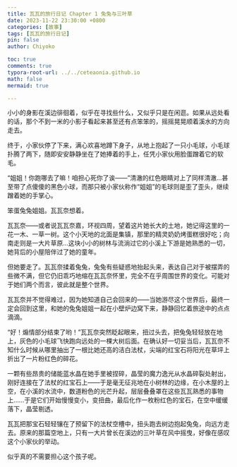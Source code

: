 ```yaml
---
title: 瓦瓦的旅行日记 Chapter 1 兔兔与三叶草
date: 2023-11-22 23:30:00 +0800
categories: [故事]
tags: [瓦瓦的旅行日记]
pin: false
author: Chiyoko

toc: true
comments: true
typora-root-url: ../../ceteaonia.github.io
math: false
mermaid: true

---
```


小小的身影在溪边徘徊着，似乎在寻找些什么，又似乎只是在闲逛。如果从远处看的话，那个不到一米的小影子看起来甚至还有点笨笨的，摇摇晃晃顺着溪水的方向走去。

终于，小家伙停了下来，满心欢喜地蹲下身子，从地上抱起了一只小毛球，小毛球扑腾了两下，随即安安静静坐在了她捧着的手上，任凭小家伙用脸蛋蹭着它的软毛。

“姐姐！你跑哪去了嘛！咱担心死你了诶——”清澈的红色眼睛对上了同样清澈…甚至带了点傻傻的黑色小球，而那只被小家伙称作“姐姐”的毛球则是歪了歪头，继续蹭着她的手掌心。

笨蛋兔兔姐姐。瓦瓦奈想着。

瓦瓦奈——或者说瓦瓦奈嘉，环视四周，望着这片她长大的土地，她记得这里的一花一木、一草一树。这个小天地的北面是集镇，那里的精灵奶奶烤蛋糕很好吃；向南走则是一大片草原…这块小小的树林与流淌过它的小溪上下游是她熟悉的一切，她背后的小屋陪伴过了她的童年。

但她要走了。瓦瓦奈揉着兔兔，兔兔有些疑惑地抬起头来，表达自己对于被摆弄的些微不满，但它仍旧乖巧地缩在瓦瓦奈怀里，完全不在乎周围世界的变化。可能对于她们两个而言，彼此就是整个世界。

瓦瓦奈并不觉得难过，因为她知道自己会回来的——当她游尽这个世界后，最终一定会回到这里，和她的兔兔姐姐一起在小壁炉边窝下来，静静回忆着旅途中的点点滴滴。

“好！煽情部分结束了哟！”瓦瓦奈突然眨起眼来，扭过头去，把兔兔轻轻放在地上，灰色的小毛球飞快跑向远处的一棵大树后面。在确认好一切妥当后，瓦瓦奈不知什么时候从哪里抽出了一根比她还高的洁白法杖，尖端的红宝石将阳光在草坪上折出了一片粉红色的碎花。

一颗有些昂贵的储能蓝水晶在她手里被捏碎，晶莹的魔力逸光从水晶碎裂处射出，刚好连接在了法杖的红宝石上——于是毫无征兆地在小树林的边缘，在小木屋的上空，在小溪的水流中，数道粉色的光芒升起，层层叠叠罩在这些瓦瓦熟悉的事物上……于是它们开始慢慢变小，变扭曲，最后化作一枚粉红色的宝石，在空中缓缓落下，晶莹剔透。

瓦瓦把那宝石轻轻镶在了预留下的法杖空槽中，扭头跑去树边抱起兔兔，向远方走去。原来的那篇空地上，只有一大片曾长在溪边的三叶草在风中摇曳，好像在感叹这个小家伙的举动。

似乎真的不需要担心这个孩子呢。
